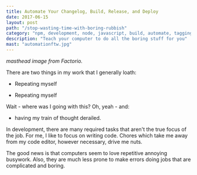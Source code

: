 ```yaml
---
title: Automate Your Changelog, Build, Release, and Deploy
date: 2017-06-15
layout: post
path: "/stop-wasting-time-with-boring-rubbish"
category: "npm, development, node, javascript, build, automate, tagging, release"
description: "Teach your computer to do all the boring stuff for you"
mast: "automationftw.jpg"
---
```


_masthead image from Factorio._

There are two things in my work that I generally loath: 

- Repeating myself 

- Repeating myself

Wait - where was I going with this? Oh, yeah - and: 

- having my train of thought derailed. 

In development, there are many required tasks that aren't the true focus of the job. For me, I like to focus on writing code. Chores which take me away from my code editor, however necessary, drive me nuts. 

The good news is that computers seem to love repetitive annoying busywork. Also, they are much less prone to make errors doing jobs that are complicated and boring. 
